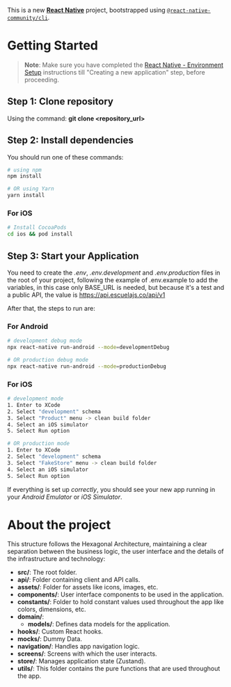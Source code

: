 This is a new [**React Native**](https://reactnative.dev) project, bootstrapped using [`@react-native-community/cli`](https://github.com/react-native-community/cli).

# Getting Started

>**Note**: Make sure you have completed the [React Native - Environment Setup](https://reactnative.dev/docs/environment-setup) instructions till "Creating a new application" step, before proceeding.

## Step 1: Clone repository

Using the command: **git clone <repository_url>**

## Step 2: Install dependencies

You should run one of these commands:

```bash
# using npm
npm install

# OR using Yarn
yarn install
```

### For iOS

```bash
# Install CocoaPods
cd ios && pod install
```

## Step 3: Start your Application

You need to create the _.env_, _.env.development_ and _.env.production_ files in the root of your project, following the example of .env.example to add the variables, in this case only BASE_URL is needed, but because it's a test and a public API, the value is https://api.escuelajs.co/api/v1

After that, the steps to run are:

### For Android

```bash
# development debug mode
npx react-native run-android --mode=developmentDebug

# OR production debug mode
npx react-native run-android --mode=productionDebug
```

### For iOS

```bash
# development mode
1. Enter to XCode
2. Select "development" schema
3. Select "Product" menu -> clean build folder
4. Select an iOS simulator
5. Select Run option

# OR production mode
1. Enter to XCode
2. Select "development" schema
3. Select "FakeStore" menu -> clean build folder
4. Select an iOS simulator
5. Select Run option
```

If everything is set up _correctly_, you should see your new app running in your _Android Emulator_ or _iOS Simulator_.

# About the project 

This structure follows the Hexagonal Architecture, maintaining a clear separation between the business logic, the user interface and the details of the infrastructure and technology:

- **src/**: The root folder.
- **api/**: Folder containing client and API calls.
- **assets/**: Folder for assets like icons, images, etc.
- **components/**: User interface components to be used in the application.
- **constants/**: Folder to hold constant values used throughout the app like colors, dimensions, etc.
- **domain/**:
  - **models/**: Defines data models for the application.
- **hooks/**: Custom React hooks.
- **mocks/**: Dummy Data.
- **navigation/**: Handles app navigation logic.
- **screens/**: Screens with which the user interacts.
- **store/**: Manages application state (Zustand).
- **utils/**: This folder contains the pure functions that are used throughout the app.
